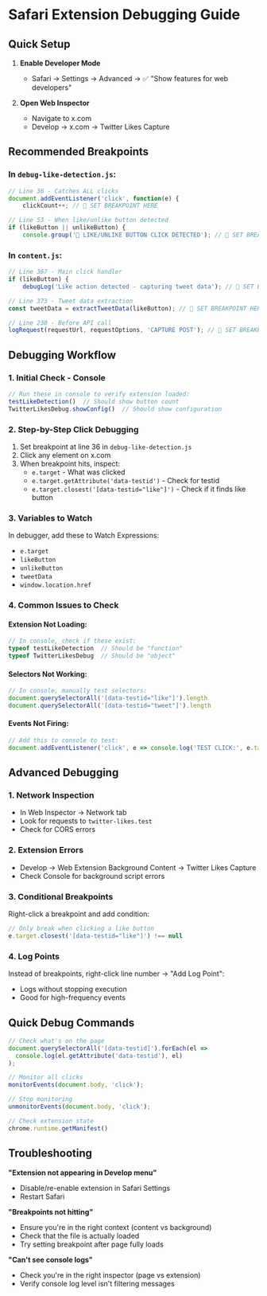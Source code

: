 # Safari Extension Debugging Guide

## Quick Setup

1. **Enable Developer Mode**
   - Safari → Settings → Advanced → ✅ "Show features for web developers"

2. **Open Web Inspector**
   - Navigate to x.com
   - Develop → x.com → Twitter Likes Capture

## Recommended Breakpoints

### In `debug-like-detection.js`:
```javascript
// Line 36 - Catches ALL clicks
document.addEventListener('click', function(e) {
    clickCount++; // 🔴 SET BREAKPOINT HERE
```

```javascript
// Line 53 - When like/unlike button detected
if (likeButton || unlikeButton) {
    console.group('🎯 LIKE/UNLIKE BUTTON CLICK DETECTED'); // 🔴 SET BREAKPOINT HERE
```

### In `content.js`:
```javascript
// Line 367 - Main click handler
if (likeButton) {
    debugLog('Like action detected - capturing tweet data'); // 🔴 SET BREAKPOINT HERE
```

```javascript
// Line 373 - Tweet data extraction
const tweetData = extractTweetData(likeButton); // 🔴 SET BREAKPOINT HERE
```

```javascript
// Line 230 - Before API call
logRequest(requestUrl, requestOptions, 'CAPTURE POST'); // 🔴 SET BREAKPOINT HERE
```

## Debugging Workflow

### 1. **Initial Check - Console**
```javascript
// Run these in console to verify extension loaded:
testLikeDetection()  // Should show button count
TwitterLikesDebug.showConfig()  // Should show configuration
```

### 2. **Step-by-Step Click Debugging**
1. Set breakpoint at line 36 in `debug-like-detection.js`
2. Click any element on x.com
3. When breakpoint hits, inspect:
   - `e.target` - What was clicked
   - `e.target.getAttribute('data-testid')` - Check for testid
   - `e.target.closest('[data-testid="like"]')` - Check if it finds like button

### 3. **Variables to Watch**
In debugger, add these to Watch Expressions:
- `e.target`
- `likeButton`
- `unlikeButton`
- `tweetData`
- `window.location.href`

### 4. **Common Issues to Check**

#### Extension Not Loading:
```javascript
// In console, check if these exist:
typeof testLikeDetection  // Should be "function"
typeof TwitterLikesDebug  // Should be "object"
```

#### Selectors Not Working:
```javascript
// In console, manually test selectors:
document.querySelectorAll('[data-testid="like"]').length
document.querySelectorAll('[data-testid="tweet"]').length
```

#### Events Not Firing:
```javascript
// Add this to console to test:
document.addEventListener('click', e => console.log('TEST CLICK:', e.target), true);
```

## Advanced Debugging

### 1. **Network Inspection**
- In Web Inspector → Network tab
- Look for requests to `twitter-likes.test`
- Check for CORS errors

### 2. **Extension Errors**
- Develop → Web Extension Background Content → Twitter Likes Capture
- Check Console for background script errors

### 3. **Conditional Breakpoints**
Right-click a breakpoint and add condition:
```javascript
// Only break when clicking a like button
e.target.closest('[data-testid="like"]') !== null
```

### 4. **Log Points**
Instead of breakpoints, right-click line number → "Add Log Point":
- Logs without stopping execution
- Good for high-frequency events

## Quick Debug Commands

```javascript
// Check what's on the page
document.querySelectorAll('[data-testid]').forEach(el => 
  console.log(el.getAttribute('data-testid'), el)
);

// Monitor all clicks
monitorEvents(document.body, 'click');

// Stop monitoring
unmonitorEvents(document.body, 'click');

// Check extension state
chrome.runtime.getManifest()
```

## Troubleshooting

**"Extension not appearing in Develop menu"**
- Disable/re-enable extension in Safari Settings
- Restart Safari

**"Breakpoints not hitting"**
- Ensure you're in the right context (content vs background)
- Check that the file is actually loaded
- Try setting breakpoint after page fully loads

**"Can't see console logs"**
- Check you're in the right inspector (page vs extension)
- Verify console log level isn't filtering messages